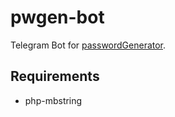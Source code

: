 # pwgen-bot
Telegram Bot for [passwordGenerator](https://github.com/and-rom/passwordGenerator).
## Requirements
- php-mbstring
